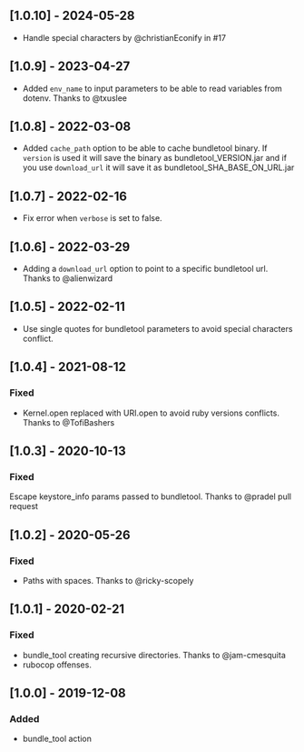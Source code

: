 ## [1.0.10] - 2024-05-28
- Handle special characters by @christianEconify in #17

## [1.0.9] - 2023-04-27
- Added `env_name` to input parameters to be able to read variables from dotenv. Thanks to @txuslee

## [1.0.8] - 2022-03-08
- Added `cache_path` option to be able to cache bundletool binary. If `version` is used it will save the binary as bundletool_VERSION.jar and if you use `download_url` it will save it as bundletool_SHA_BASE_ON_URL.jar

## [1.0.7] - 2022-02-16
- Fix error when `verbose` is set to false.

## [1.0.6] - 2022-03-29
- Adding a `download_url` option to point to a specific bundletool url. Thanks to @alienwizard

## [1.0.5] - 2022-02-11
- Use single quotes for bundletool parameters to avoid special characters conflict.

## [1.0.4] - 2021-08-12

### Fixed
- Kernel.open replaced with URI.open to avoid ruby versions conflicts. Thanks to @TofiBashers

## [1.0.3] - 2020-10-13

### Fixed
Escape keystore_info params passed to bundletool. Thanks to @pradel pull request

## [1.0.2] - 2020-05-26

### Fixed
- Paths with spaces. Thanks to @ricky-scopely

## [1.0.1] - 2020-02-21

### Fixed
- bundle_tool creating recursive directories. Thanks to @jam-cmesquita
- rubocop offenses.

## [1.0.0] - 2019-12-08

### Added
- bundle_tool action
